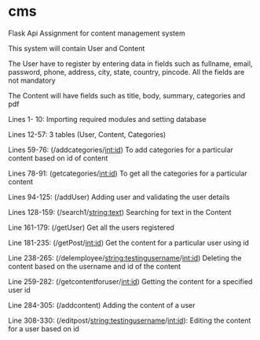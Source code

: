 # cms 

Flask Api Assignment for content management system

This system will contain User and Content

The User have to register by entering data in fields such as fullname, email, password, phone, address, city, state, country, pincode.
All the fields are not mandatory

The Content will have fields such as title, body, summary, categories and pdf

Lines 1- 10: Importing required modules and setting database

Lines 12-57: 3 tables (User, Content, Categories)

Lines 59-76: (/addcategories/<int:id>) To add categories for a particular content based on id of content

Lines 78-91: (getcategories/<int:id>) To get all the categories for a particular content

Lines 94-125: (/addUser) Adding user and validating the user details

Lines 128-159: (/search1/<string:text>) Searching for text in the Content

Line 161-179: (/getUser) Get all the users registered

Line 181-235: (/getPost/<int:id>) Get the content for a particular user using id

Line 238-265: (/delemployee/<string:testingusername>/<int:id>) Deleting the content based on the username and id of the content

Line 259-282: (/getcontentforuser/<int:id>) Getting the content for a specified user id

Line 284-305: (/addcontent) Adding the content of a user

Line 308-330: (/editpost/<string:testingusername>/<int:id>): Editing the content for a user based on id

